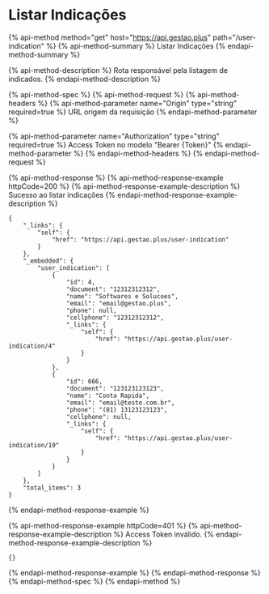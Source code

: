 # Listar Indicações

{% api-method method="get" host="https://api.gestao.plus" path="/user-indication" %}
{% api-method-summary %}
Listar Indicações
{% endapi-method-summary %}

{% api-method-description %}
Rota responsável pela listagem de indicados.
{% endapi-method-description %}

{% api-method-spec %}
{% api-method-request %}
{% api-method-headers %}
{% api-method-parameter name="Origin" type="string" required=true %}
URL origem da requisição
{% endapi-method-parameter %}

{% api-method-parameter name="Authorization" type="string" required=true %}
Access Token no modelo "Bearer {Token}"
{% endapi-method-parameter %}
{% endapi-method-headers %}
{% endapi-method-request %}

{% api-method-response %}
{% api-method-response-example httpCode=200 %}
{% api-method-response-example-description %}
Sucesso ao listar indicações
{% endapi-method-response-example-description %}

```
{
    "_links": {
        "self": {
            "href": "https://api.gestao.plus/user-indication"
        }
    },
    "_embedded": {
        "user_indication": [
            {
                "id": 4,
                "document": "12312312312",
                "name": "Softwares e Solucoes",
                "email": "email@gestao.plus",
                "phone": null,
                "cellphone": "12312312312",
                "_links": {
                    "self": {
                        "href": "https://api.gestao.plus/user-indication/4"
                    }
                }
            },
            {
                "id": 666,
                "document": "123123123123",
                "name": "Conta Rapida",
                "email": "email@teste.com.br",
                "phone": "(81) 13123123123",
                "cellphone": null,
                "_links": {
                    "self": {
                        "href": "https://api.gestao.plus/user-indication/19"
                    }
                }
            }
        ]
    },
    "total_items": 3
}
```
{% endapi-method-response-example %}

{% api-method-response-example httpCode=401 %}
{% api-method-response-example-description %}
Access Token inválido.
{% endapi-method-response-example-description %}

```
{}
```
{% endapi-method-response-example %}
{% endapi-method-response %}
{% endapi-method-spec %}
{% endapi-method %}



